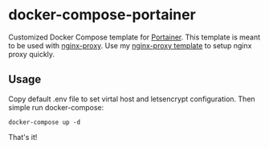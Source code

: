 # docker-compose-portainer
Customized Docker Compose template for [Portainer](https://www.portainer.io/). This template is meant to be used with [nginx-proxy](https://github.com/jwilder/nginx-proxy). Use my [nginx-proxy template](https://github.com/rann91/docker-compose-nginx-proxy) to setup nginx proxy quickly.

## Usage
Copy default .env file to set virtal host and letsencrypt configuration. Then simple run docker-compose:
```
docker-compose up -d
```

That's it!